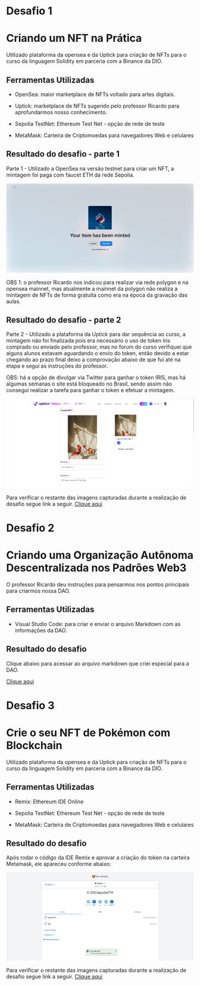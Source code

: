 # Desafio 1
# Criando um NFT na Prática

Utilizado plataforma da opensea e da Uptick para criação de NFTs para o curso da linguagem Solidity em parceria com a Binance da DIO.

## Ferramentas Utilizadas

- OpenSea: maior marketplace de NFTs voltado para artes digitais.

- Uptick: marketplace de NFTs sugerido pelo professor Ricardo para aprofundarmos nosso conhecimento.

- Sepolia TestNet: Ethereum Test Net - opção de rede de teste

- MetaMask: Carteira de Criptomoedas para navegadores Web e celulares

## Resultado do desafio - parte 1

Parte 1 - Utilizado a OpenSea na versão testnet para criar um NFT, a mintagem foi paga com faucet ETH da rede Sepolia.

![Opensea](https://github.com/leopoldosilvajr/DIO-NFTs/blob/main/images/6%20Ok%20da%20opensea.png)

OBS 1: o professor Ricardo nos indicou para realizar via rede polygon e na opensea mainnet, mas atualmente a mainnet da polygon não realiza a mintagem de NFTs de forma gratuita como era na época da gravação das aulas.

## Resultado do desafio - parte 2

Parte 2 - Utilizado a plataforma da Uptick para dar sequência ao curso, a mintagem não foi finalizada pois era necessário o uso de token Iris comprado ou enviado pelo professor, mas no forum do curso verifiquei que alguns alunos estavam aguardando o envio do token, então devido a estar chegando ao prazo final deixo a comprovação abaixo de que fui até na etapa e segui as instruções do professor.

OBS: há a opção de divulgar via Twitter para ganhar o token IRIS, mas há algumas semanas o site está bloqueado no Brasil, sendo assim não consegui realizar a tarefa para ganhar o token e efetuar a mintagem.

![Uptick](https://github.com/leopoldosilvajr/DIO-NFTs/blob/main/images/10%20Configuracao%20realizada.png)

Para verificar o restante das imagens capturadas durante a realização de desafio segue link a seguir. [Clique aqui](https://github.com/leopoldosilvajr/Token-ETH/tree/main/challenge)

# Desafio 2
# Criando uma Organização Autônoma Descentralizada nos Padrões Web3

O professor Ricardo deu instruções para pensarmos nos pontos principais para criarmos nossa DAO.

## Ferramentas Utilizadas

- Visual Studio Code: para criar e enviar o arquivo Markdown com as informações da DAO.

## Resultado do desafio

Clique abaixo para acessar ao arquivo markdown que criei especial para a DAO.

[Clique aqui](https://github.com/leopoldosilvajr/DIO-NFTs/blob/main/ABOUT-DAO.md)

# Desafio 3
# Crie o seu NFT de Pokémon com Blockchain

Utilizado plataforma da opensea e da Uptick para criação de NFTs para o curso da linguagem Solidity em parceria com a Binance da DIO.

## Ferramentas Utilizadas

- Remix: Ethereum IDE Online

- Sepolia TestNet: Ethereum Test Net - opção de rede de teste

- MetaMask: Carteira de Criptomoedas para navegadores Web e celulares

## Resultado do desafio

Após rodar o código da IDE Remix e aprovar a criação do token na carteira Metamask, ele apareceu conforme abaixo:

![Metamask](https://github.com/leopoldosilvajr/Token-ETH/blob/ab0835d733e2e5d43390273bdce8516a51f731c9/challenge/9%20Token%20sendo%20exibido%20na%20metamask.png)

Para verificar o restante das imagens capturadas durante a realização de desafio segue link a seguir. [Clique aqui](https://github.com/leopoldosilvajr/Token-ETH/tree/main/challenge)
